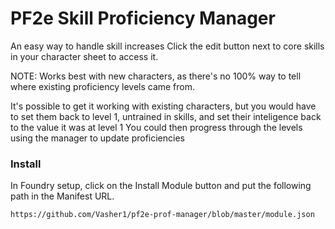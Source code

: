 # PF2e Skill Proficiency Manager

An easy way to handle skill increases
Click the edit button next to core skills in your character sheet to access it.

NOTE: Works best with new characters, as there's no 100% way to tell where existing proficiency levels came from.

It's possible to get it working with existing characters, but you would have to set them back to level 1, untrained in skills, and set their inteligence back to the value it was at level 1
You could then progress through the levels using the manager to update proficiencies
### Install

In Foundry setup, click on the Install Module button and put the following path in the Manifest URL.

`https://github.com/Vasher1/pf2e-prof-manager/blob/master/module.json`
